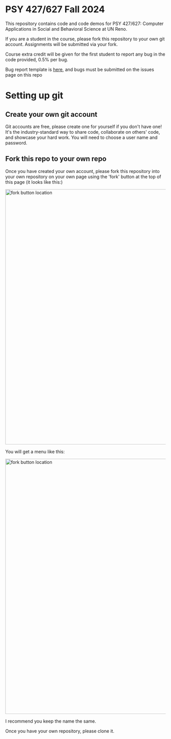 # PSY 427/627 Fall 2024

This repository contains code and code demos for PSY 427/627: Computer Applications in Social and Behavioral Science at UN Reno. 

If you are a student in the course, please fork this repository to your own git account. Assignments will be submitted via your fork. 

Course extra credit will be given for the first student to report any bug in the code provided, 0.5% per bug. 

Bug report template is [here](url), and bugs must be submitted on the issues page on this repo 

# Setting up git

## Create your own git account
Git accounts are free, please create one for yourself if you don't have one! It's the industry-standard way to share code, collaborate on others' code, and showcase your hard work. You will need to choose a user name and password. 

## Fork this repo to your own repo
Once you have created your own account, please fork this repository into your own repository on your own page using the 'fork' button at the top of this page (it looks like this:)

<img src="Resources/git_fork_button.png" alt="fork button location" width="800"/>

You will get a menu like this:

<img src="Resources/git_fork_options.png" alt="fork button location" width="800"/>

I recommend you keep the name the same. 

Once you have your own repository, please clone it. 
